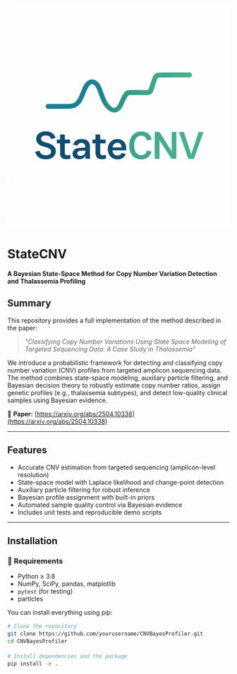 ![StateCNV logo](assets/statecnv_logo.png)

# StateCNV

**A Bayesian State-Space Method for Copy Number Variation Detection and Thalassemia Profiling**

## Summary

This repository provides a full implementation of the method described in the paper:

> *"Classifying Copy Number Variations Using State Space Modeling of Targeted Sequencing Data: A Case Study in Thalassemia"*

We introduce a probabilistic framework for detecting and classifying copy number variation (CNV) profiles from targeted amplicon sequencing data. The method combines state-space modeling, auxiliary particle filtering, and Bayesian decision theory to robustly estimate copy number ratios, assign genetic profiles (e.g., thalassemia subtypes), and detect low-quality clinical samples using Bayesian evidence.

📄 **Paper:** [https://arxiv.org/abs/2504.10338](https://arxiv.org/abs/2504.10338)

---

## Features

- Accurate CNV estimation from targeted sequencing (amplicon-level resolution)
- State-space model with Laplace likelihood and change-point detection
- Auxiliary particle filtering for robust inference
- Bayesian profile assignment with built-in priors
- Automated sample quality control via Bayesian evidence
- Includes unit tests and reproducible demo scripts

---

## Installation

### 🔧 Requirements

- Python ≥ 3.8
- NumPy, SciPy, pandas, matplotlib
- `pytest` (for testing)
- particles

You can install everything using pip:

```bash
# Clone the repository
git clone https://github.com/yourusername/CNVBayesProfiler.git
cd CNVBayesProfiler

# Install dependencies and the package
pip install -e .
```


